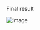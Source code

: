 Final result

![image](https://user-images.githubusercontent.com/69392627/201476694-da960f44-4cd8-4745-931f-547ab8bfd090.png)
